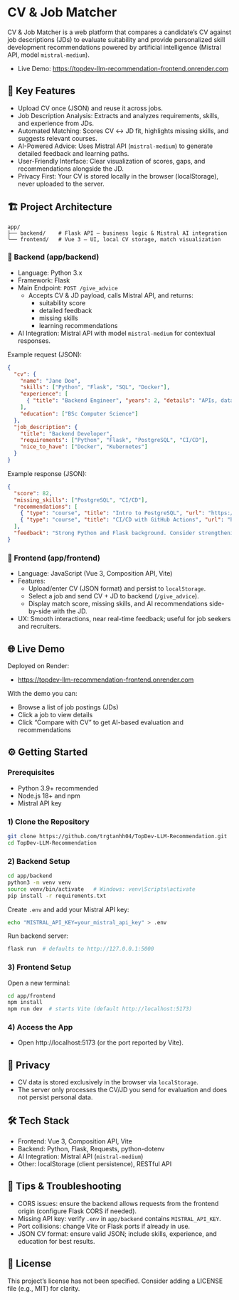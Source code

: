 # CV & Job Matcher

CV & Job Matcher is a web platform that compares a candidate’s CV against job descriptions (JDs) to evaluate suitability and provide personalized skill development recommendations powered by artificial intelligence (Mistral API, model `mistral-medium`).

- Live Demo: https://topdev-llm-recommendation-frontend.onrender.com

## 🚀 Key Features

- Upload CV once (JSON) and reuse it across jobs.
- Job Description Analysis: Extracts and analyzes requirements, skills, and experience from JDs.
- Automated Matching: Scores CV ↔ JD fit, highlights missing skills, and suggests relevant courses.
- AI-Powered Advice: Uses Mistral API (`mistral-medium`) to generate detailed feedback and learning paths.
- User-Friendly Interface: Clear visualization of scores, gaps, and recommendations alongside the JD.
- Privacy First: Your CV is stored locally in the browser (localStorage), never uploaded to the server.

## 🏗️ Project Architecture

```
app/
├── backend/    # Flask API – business logic & Mistral AI integration
└── frontend/   # Vue 3 – UI, local CV storage, match visualization
```

### 🔹 Backend (app/backend)

- Language: Python 3.x
- Framework: Flask
- Main Endpoint: `POST /give_advice`
  - Accepts CV & JD payload, calls Mistral API, and returns:
    - suitability score
    - detailed feedback
    - missing skills
    - learning recommendations
- AI Integration: Mistral API with model `mistral-medium` for contextual responses.

Example request (JSON):
```json
{
  "cv": {
    "name": "Jane Doe",
    "skills": ["Python", "Flask", "SQL", "Docker"],
    "experience": [
      { "title": "Backend Engineer", "years": 2, "details": "APIs, data pipelines" }
    ],
    "education": ["BSc Computer Science"]
  },
  "job_description": {
    "title": "Backend Developer",
    "requirements": ["Python", "Flask", "PostgreSQL", "CI/CD"],
    "nice_to_have": ["Docker", "Kubernetes"]
  }
}
```

Example response (JSON):
```json
{
  "score": 82,
  "missing_skills": ["PostgreSQL", "CI/CD"],
  "recommendations": [
    { "type": "course", "title": "Intro to PostgreSQL", "url": "https://..." },
    { "type": "course", "title": "CI/CD with GitHub Actions", "url": "https://..." }
  ],
  "feedback": "Strong Python and Flask background. Consider strengthening PostgreSQL and CI/CD."
}
```

### 🔹 Frontend (app/frontend)

- Language: JavaScript (Vue 3, Composition API, Vite)
- Features:
  - Upload/enter CV (JSON format) and persist to `localStorage`.
  - Select a job and send CV + JD to backend (`/give_advice`).
  - Display match score, missing skills, and AI recommendations side-by-side with the JD.
- UX: Smooth interactions, near real-time feedback; useful for job seekers and recruiters.

## 🌐 Live Demo

Deployed on Render:
- https://topdev-llm-recommendation-frontend.onrender.com

With the demo you can:
- Browse a list of job postings (JDs)
- Click a job to view details
- Click “Compare with CV” to get AI-based evaluation and recommendations

## ⚙️ Getting Started

### Prerequisites
- Python 3.9+ recommended
- Node.js 18+ and npm
- Mistral API key

### 1) Clone the Repository
```bash
git clone https://github.com/trgtanhh04/TopDev-LLM-Recommendation.git
cd TopDev-LLM-Recommendation
```

### 2) Backend Setup
```bash
cd app/backend
python3 -m venv venv
source venv/bin/activate   # Windows: venv\Scripts\activate
pip install -r requirements.txt
```

Create `.env` and add your Mistral API key:
```bash
echo "MISTRAL_API_KEY=your_mistral_api_key" > .env
```

Run backend server:
```bash
flask run  # defaults to http://127.0.0.1:5000
```

### 3) Frontend Setup
Open a new terminal:
```bash
cd app/frontend
npm install
npm run dev  # starts Vite (default http://localhost:5173)
```

### 4) Access the App
- Open http://localhost:5173 (or the port reported by Vite).

## 🔐 Privacy

- CV data is stored exclusively in the browser via `localStorage`.
- The server only processes the CV/JD you send for evaluation and does not persist personal data.

## 🛠️ Tech Stack

- Frontend: Vue 3, Composition API, Vite
- Backend: Python, Flask, Requests, python-dotenv
- AI Integration: Mistral API (`mistral-medium`)
- Other: localStorage (client persistence), RESTful API

## 🧪 Tips & Troubleshooting

- CORS issues: ensure the backend allows requests from the frontend origin (configure Flask CORS if needed).
- Missing API key: verify `.env` in `app/backend` contains `MISTRAL_API_KEY`.
- Port collisions: change Vite or Flask ports if already in use.
- JSON CV format: ensure valid JSON; include skills, experience, and education for best results.

## 📄 License

This project’s license has not been specified. Consider adding a LICENSE file (e.g., MIT) for clarity.
